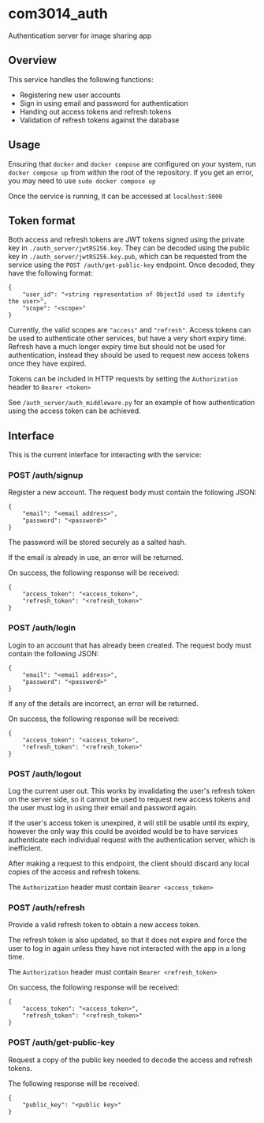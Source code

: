 # com3014_auth

Authentication server for image sharing app

## Overview
This service handles the following functions:
- Registering new user accounts
- Sign in using email and password for authentication
- Handing out access tokens and refresh tokens
- Validation of refresh tokens against the database

## Usage
Ensuring that `docker` and `docker compose` are configured on your system, run `docker compose up` from within the root of the repository. If you get an error, you may need to use `sudo docker compose up`

Once the service is running, it can be accessed at `localhost:5000`

## Token format
Both access and refresh tokens are JWT tokens signed using the private key in `./auth_server/jwtRS256.key`. They can be decoded using the public key in `./auth_server/jwtRS256.key.pub`, which can be requested from the service using the `POST /auth/get-public-key` endpoint. Once decoded, they have the following format:

```
{
    "user_id": "<string representation of ObjectId used to identify the user>",
    "scope": "<scope>"
}
```

Currently, the valid scopes are `"access"` and `"refresh"`. Access tokens can be used to authenticate other services, but have a very short expiry time. Refresh have a much longer expiry time but should not be used for authentication, instead they should be used to request new access tokens once they have expired.

Tokens can be included in HTTP requests by setting the `Authorization` header to `Bearer <token>`

See `/auth_server/auth_middleware.py` for an example of how authentication using the access token can be achieved.

## Interface
This is the current interface for interacting with the service:

### POST /auth/signup
Register a new account. The request body must contain the following JSON:
```
{
    "email": "<email address>",
    "password": "<password>"
}
```

The password will be stored securely as a salted hash.

If the email is already in use, an error will be returned.

On success, the following response will be received:
```
{
    "access_token": "<access_token>",
    "refresh_token": "<refresh_token>"
}
```


### POST /auth/login
Login to an account that has already been created. The request body must contain the following JSON:
```
{
    "email": "<email address>",
    "password": "<password>"
}
```

If any of the details are incorrect, an error will be returned.

On success, the following response will be received:
```
{
    "access_token": "<access_token>",
    "refresh_token": "<refresh_token>"
}
```

### POST /auth/logout
Log the current user out. This works by invalidating the user's refresh token on the server side, so it cannot be used to request new access tokens and the user must log in using their email and password again.

If the user's access token is unexpired, it will still be usable until its expiry, however the only way this could be avoided would be to have services authenticate each individual request with the authentication server, which is inefficient.

After making a request to this endpoint, the client should discard any local copies of the access and refresh tokens.

The `Authorization` header must contain `Bearer <access_token>` 

### POST /auth/refresh
Provide a valid refresh token to obtain a new access token.

The refresh token is also updated, so that it does not expire and force the user to log in again unless they have not interacted with the app in a long time.

The `Authorization` header must contain `Bearer <refresh_token>` 

On success, the following response will be received:
```
{
    "access_token": "<access_token>",
    "refresh_token": "<refresh_token>"
}
```

### POST /auth/get-public-key
Request a copy of the public key needed to decode the access and refresh tokens.

The following response will be received:
```
{
    "public_key": "<public key>"
}
```